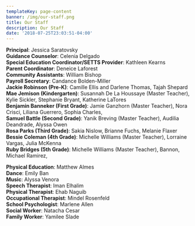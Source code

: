 ```yaml
---
templateKey: page-content
banner: /img/our-staff.png
title: Our Staff
description: Our Staff
date: '2018-07-25T23:03:51-04:00'
---
```

**Principal**: Jessica Saratovsky\
**Guidance Counselor**: Celenia Delgado\
**Special Education Coordinator/SETTS Provider**: Kathleen Kearns\
**Parent Coordinator**: Deneice Laforest\
**Community Assistants**: William Bishop \
**Payroll Secretary**: Candance Bolden-Miller\
**Jackie Robinson (Pre-K)**: Camille Ellis and Darlene Thomas, Tajah Shepard\
**Mae Jemison (Kindergarten)**: Susannah De La Houssaye (Master Teacher), Kylie Sickler, Stephanie Bryant, Katherine LaTores\
**Benjamin Banneker (First Grade)**: Jamie Ganzhorn (Master Teacher), Nora Crisci, Liliana Guerrero, Sophia Charles, \
**Samuel Battle (Second Grade)**: Yanik Breving (Master Teacher), Audilia Deandrade, Alyssa Owen\
**Rosa Parks (Third Grade)**:  Sakia Nislow, Brianne Fuchs, Melanie Flaxer\
**Bessie Coleman (4th Grade)**: Michelle Williams (Master Teacher), Lorraine Vargas, Julia McKenna\
**Ruby Bridges (5th Grade)**: Michelle Williams (Master Teacher), Bannon, Michael Ramirez, 



**Physical Education**: Matthew Almes\
**Dance**: Emily Ban\
**Music**: Alyssa Venora\
**Speech Therapist**: Iman Elhalim\
**Physical Therapist**: Ehab Naguib\
**Occupational Therapist**: Mindel Rosenfeld\
**School Psychologist**: Marlene Allen\
**Social Worker**: Natacha Cesar\
**Family Worker**: Yamilee Slade
